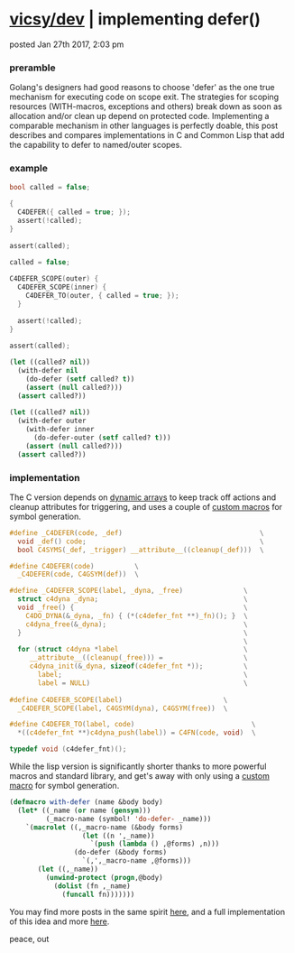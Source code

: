 # [vicsy/dev](https://github.com/codr4life/vicsydev) | implementing defer()
posted Jan 27th 2017, 2:03 pm

### preramble
Golang's designers had good reasons to choose 'defer' as the one true mechanism for executing code on scope exit. The strategies for scoping resources (WITH-macros, exceptions and others) break down as soon as allocation and/or clean up depend on protected code. Implementing a comparable mechanism in other languages is perfectly doable, this post describes and compares implementations in C and Common Lisp that add the capability to defer to named/outer scopes.

### example

```c
bool called = false;
    
{
  C4DEFER({ called = true; });
  assert(!called);
}
    
assert(called);

called = false;
    
C4DEFER_SCOPE(outer) {
  C4DEFER_SCOPE(inner) {
    C4DEFER_TO(outer, { called = true; });
  }
      
  assert(!called);
}
    
assert(called);
```

```lisp
(let ((called? nil))
  (with-defer nil
    (do-defer (setf called? t))
    (assert (null called?)))
  (assert called?))
  
(let ((called? nil))
  (with-defer outer
    (with-defer inner
      (do-defer-outer (setf called? t)))
    (assert (null called?)))
  (assert called?))
```

### implementation

The C version depends on [dynamic arrays](https://github.com/codr4life/libc4life#dynamic-arrays) to keep track off actions and cleanup attributes for triggering, and uses a couple of [custom macros](https://github.com/codr4life/libc4life/blob/master/src/c4life/utils.h) for symbol generation.

```c
#define _C4DEFER(code, _def)					              \
  void _def() code;					                          \
  bool C4SYMS(_def, _trigger) __attribute__((cleanup(_def)))  \

#define C4DEFER(code)		   \
  _C4DEFER(code, C4GSYM(def))  \

#define _C4DEFER_SCOPE(label, _dyna, _free)	              \
  struct c4dyna _dyna;					                  \
  void _free() {					                      \
    C4DO_DYNA(&_dyna, _fn) { (*(c4defer_fnt **)_fn)(); }  \
    c4dyna_free(&_dyna);				                  \
  }							                              \
							                              \
  for (struct c4dyna *label				                  \
	 __attribute__((cleanup(_free))) =		              \
	 c4dyna_init(&_dyna, sizeof(c4defer_fnt *));	      \
       label;						                      \
       label = NULL)					                  \
    
#define C4DEFER_SCOPE(label)				         \
  _C4DEFER_SCOPE(label, C4GSYM(dyna), C4GSYM(free))	 \

#define C4DEFER_TO(label, code)					            \
  *((c4defer_fnt **)c4dyna_push(label)) = C4FN(code, void)	\

typedef void (c4defer_fnt)();
```

While the lisp version is significantly shorter thanks to more powerful macros and standard library, and get's away with only using a [custom macro](https://github.com/codr4life/cl4l/blob/master/utils.lisp) for symbol generation.

```lisp
(defmacro with-defer (name &body body)
  (let* ((_name (or name (gensym)))
         (_macro-name (symbol! 'do-defer- _name)))
    `(macrolet ((,_macro-name (&body forms)
                  (let ((n ',_name))
                    `(push (lambda () ,@forms) ,n)))
                (do-defer (&body forms)
                  `(,',_macro-name ,@forms)))
       (let ((,_name))
         (unwind-protect (progn,@body)
           (dolist (fn ,_name)
             (funcall fn)))))))
```

You may find more posts in the same spirit <a href="http://vicsydev.blogspot.de/">here</a>, and a full implementation of this idea and more <a href="https://github.com/codr4life/cl4l">here</a>.

peace, out
